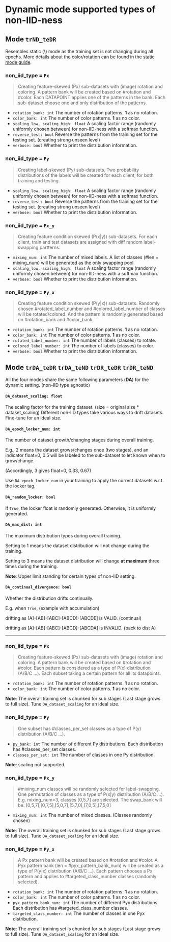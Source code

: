 # Dynamic mode supported types of non-IID-ness

## Mode **`trND_teDR`**

Resembles static (\\) mode as the training set is not changing during all epochs. More details about the color/rotation can be found in the [static mode guide](static_mode_guide.md).

### non_iid_type = `Px`
> Creating feature-skewed (Px) sub-datasets with (image) rotation and coloring.
> A pattern bank will be created based on #rotation and #color. Each DATAPOINT applies one of the patterns in the bank. Each sub-dataset choose one and only distribution of the patterns.
- `rotation_bank: int` The number of rotation patterns. **1** as no rotation.
- `color_bank: int` The number of color patterns. **1** as no color.
- `scaling_low, scaling_high: float` A scaling factor range (randomly uniformly chosen between) for non-IID-ness with a softmax function.
- `reverse_test: bool` Reverse the patterns from the training set for the testing set. (creating strong unseen level)
- `verbose: bool` Whether to print the distribution information.
  
### non_iid_type = `Py`
> Creating label-skewed (Py) sub-datasets.
> Two probability distributions of the labels will be created for each client, for both training and testing.
- `scaling_low, scaling_high: float` A scaling factor range (randomly uniformly chosen between) for non-IID-ness with a softmax function.
- `reverse_test: bool` Reverse the patterns from the training set for the testing set. (creating strong unseen level)
- `verbose: bool` Whether to print the distribution information.

### non_iid_type = `Px_y`
> Creating feature condition skewed (P(x|y)) sub-datasets.
> For each client, train and test datasets are assigned with diff random label-swapping partterns.
- `mixing_num: int` The number of mixed labels. A list of classes (#len = mixing_num) will be generated as the only swapping pool.
- `scaling_low, scaling_high: float` A scaling factor range (randomly uniformly chosen between) for non-IID-ness with a softmax function.
- `verbose: bool` Whether to print the distribution information.

### non_iid_type = `Py_x`
> Creating feature condition skewed (P(y|x)) sub-datasets.
> Randomly chosen #rotated_label_number and #colored_label_number of classes will be rotated/colored. And the pattern is randomly generated based on #rotation_bank and #color_bank.
- `rotation_bank: int` The number of rotation patterns. **1** as no rotation.
- `color_bank: int` The number of color patterns. **1** as no color.
- `rotated_label_number: int` The number of labels (classes) to rotate.
- `colored_label_number: int` The number of labels (classes) to color.
- `verbose: bool` Whether to print the distribution information.

## Mode **`trDA_teDR`** **`trDA_teND`** **`trDR_teDR`** **`trDR_teND`**

All the four modes share the same following parameters (**DA**) for the dynamic setting. (non-IID type agnostic)

#### `DA_dataset_scaling: float`
The scaling factor for the training dataset. (size = original size * dataset_scaling)
Different non-IID types take various ways to drift datasets. Fine-tune for an ideal size.
#### `DA_epoch_locker_num: int`
The number of dataset growth/changing stages during overall training.

E.g., 2 means the dataset grows/changes once (two stages), and an indicator float=0, 0.5 will be labeled to the sub-dataset to let known when to grow/change.

(Accordingly, 3 gives float=0, 0.33, 0.67)

Use `DA_epoch_locker_num` in your training to apply the correct datasets w.r.t. the locker tag.
#### `DA_random_locker: bool`
If `True`, the locker float is randomly generated. Otherwise, it is uniformly generated.
#### `DA_max_dist: int`
The maximum distribution types during overall training.

Setting to 1 means the dataset distribution will not change during the training.

Setting to 3 means the dataset distribution will change **at maximum** three times during the training.

**Note**: Upper limit standing for certain types of non-IID setting.
#### `DA_continual_divergence: bool`
Whether the distribution drifts continually.

E.g. when `True`, (example with accumulation)

drifting as [A]-[AB]-[ABC]-[ABCD]-[ABCDE] is VALID. (continual)

drifting as [A]-[AB]-[ABC]-[ABCD]-[ABCDA] is INVALID. (back to dist A)

---

### non_iid_type = `Px`
> Creating feature-skewed (Px) sub-datasets with (image) rotation and coloring.
> A pattern bank will be created based on #rotation and #color.
> Each pattern is considered as a type of P(x) distribution (A/B/C ...).
> Each subset taking a certain pattern for all its datapoints.
- `rotation_bank: int` The number of rotation patterns. **1** as no rotation.
- `color_bank: int` The number of color patterns. **1** as no color.

**Note**: The overall training set is chunked for sub stages (Last stage grows to full size). Tune `DA_dataset_scaling` for an ideal size.

### non_iid_type = `Py`
> One subset has #classes_per_set classes as a type of P(y) distribution (A/B/C ...).
- `py_bank: int` The number of different Py distributions. Each distribution has #classes_per_set classes.
- `classes_per_set: int` The number of classes in one Py distribution.

**Note**: scaling not supported.

### non_iid_type = `Px_y`
> #mixing_num classes will be randomly selected for label-swapping.
>One permutation of classes as a type of P(x|y) distribution (A/B/C ...).
>E.g. mixing_num=3, classes [0,5,7] are selected. The swap_bank will be:
>[0,5,7],[0,7,5],[5,0,7],[5,7,0],[7,0,5],[7,5,0]
- `mixing_num: int` The number of mixed classes. (Classes randomly chosen)

**Note**: The overall training set is chunked for sub stages (Last stage grows to full size). Tune `DA_dataset_scaling` for an ideal size.

### non_iid_type = `Py_x`
> A Px pattern bank will be created based on #rotation and #color.
> A Pyx pattern bank (len = #pyx_pattern_bank_num) will be created as a type of P(y|x) distribution (A/B/C ...).
> Each pattern chooses a Px pattern and applies to #targeted_class_number classes (randomly selected).
- `rotation_bank: int` The number of rotation patterns. **1** as no rotation.
- `color_bank: int` The number of color patterns. **1** as no color.
- `pyx_pattern_bank_num: int` The number of different Pyx distributions. Each distribution has #targeted_class_number classes.
- `targeted_class_number: int` The number of classes in one Pyx distribution.

**Note**: The overall training set is chunked for sub stages (Last stage grows to full size). Tune `DA_dataset_scaling` for an ideal size.